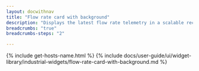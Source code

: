 ```yaml
---
layout: docwithnav
title: "Flow rate card with background"
description: "Displays the latest flow rate telemetry in a scalable rectangle card with the background image."
breadcrumbs: "true"
breadcrumbs-steps: "2"

---
```

{% include get-hosts-name.html %}
{% include docs/user-guide/ui/widget-library/industrial-widgets/flow-rate-card-with-background.md %}
